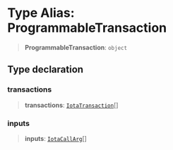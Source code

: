 # Type Alias: ProgrammableTransaction

> **ProgrammableTransaction**: `object`

## Type declaration

### transactions

> **transactions**: [`IotaTransaction`](IotaTransaction.md)[]

### inputs

> **inputs**: [`IotaCallArg`](IotaCallArg.md)[]
